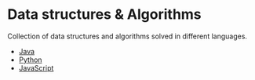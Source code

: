 # Data structures & Algorithms

Collection of data structures and algorithms solved in different languages. 

- [Java](java/README.md)
- [Python](python/README.md)
- [JavaScript](javascript/README.md)
